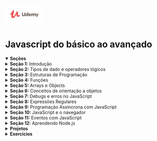 <h1 align="left">
    <img alt="Udemy" title="Udemy" src="./assets/img/Udemy-logo.png" width="120px" />
</h1>

# Javascript do básico ao avançado

<details open>
<summary><b>Seções</b></summary>

<details>
<summary><b>Seção 1:</b> Introdução</summary>

- [x] 1. Apresentação do curso
- [x] 2. Introdução
- [x] 3. O que é JavaScript?
- [x] 4. Onde o JavaScript é utilizado?
- [x] 5. Fazendo download do VSCode (editor de texto utilizado no curso)
- [x] 6. Como executar JS no navegador por arquivo 
- [x] 7. Como executar JS diretamente no navegador
- [x] 8. Maneira alternativa de executar JS
- [x] 9. Como pesquisar problemas/dúvidas de código no Stackoverflow
- [x] 10. Como pesquisar problemas/dúvidas de códigos no Google
- [x] 11. Minha sugestão para você acompanhar o curso
- [x] 12. Slides do Curso
- [x] 13. Conclusão da seção
- [x] 14. Arquivos do curso
</details>

<details>
<summary><b>Seção 2:</b> Tipos de dado e operadores lógicos</summary>

- [x] 15. Introdução da seção
- [x] 16. O que são tipos de dados?
- [x] 17. Tipo de dado: number
- [x] 18. Operações aritméticas com numbers
- [x] 19. Conhecendo os special numbers
- [x] 20. Tipo de dado: string
- [x] 21. Mais sobre strings
- [x] 22. Tipo de dado: boolean
- [x] 23. Comparações com booleans
- [x] 24. Operadores lógicos: teoria
- [x] 25. Operadores lógicos: prática
- [x] 26. Operador ternário
- [x] 27. Conhecendo os empty values
- [x] 28. Conversão automática de valor
- [x] 29. Conclusão da seção
- [x] <b>Teste 1:</b> Questionário sobre tipos de dados 
</details>

<details>
<summary><b>Seção 3:</b> Estruturas de Programação</summary>

- [x] 42. Introdução da seção
- [x] 43. O que é um software?
- [x] 44. O que são variáveis?
- [x] 45. Outras forma de declarar variáveis
- [x] 46. Convenção no nome de váriaveis
- [x] 47. Palavras reservadas da linguagem JavaScript
- [x] 48. O ambiente do JavaScript
- [x] 49. As estruturas das funções
- [x] 50. Função built in: prompt
- [x] 51. Função built in: alert
- [x] 52. Função built in: Math
- [x] 53. Função built in: console.log
- [x] 54. O que são estruturas de controle?
- [x] 55. Estrutura de controle: if
- [x] 56. Estrutura de controle: else
- [x] 57. Estrutura de controle: else if
- [x] 58. O que são estruturas de repetição?
- [x] 59. Estrutura de repetição: while
- [x] 60. Estrutura de repetição: do while
- [x] 61. Estrutura de repetição: for
- [x] 62. O que é identação?
- [x] 63. Utilizando break
- [x] 64. Utilizando continue
- [x] 65. Incrementação resumida
- [x] 66. Estrutura de controle: switch
- [x] 67. Um pouco mais sobre declaração de variáveis
- [x] 68. Como escrever comentários
- [x] 69. Conclusão da seção
- [x] <b>Teste 2:</b> Questionário sobre lógica de programação
</details>

<details>
<summary><b>Seção 4:</b> Funções</summary>

- [ ] 92. Introdução da seção
- [ ] 93. O que são funções?
- [ ] 94. Definindo uma função: teoria
- [ ] 95. Definindo uma função: prática
- [ ] 96. Mais sobre funções
- [ ] 97. O escopo das funções
- [ ] 98. Mais sobre escopo
- [ ] 99. Escopo aninhado
- [ ] 100. Arrow functions
- [ ] 101. Mais sobre arrow functions
- [ ] 102. Argumentos opcionais
- [ ] 103. Argumentos com valor default
- [ ] 104. Closure
- [ ] 105. Recursion
- [ ] 106. Conclusão da seção
- [ ] <b>Teste 3:</b> Questionário sobre funções
</details>

<details>
<summary><b>Seção 5:</b> Arrays e Objects</summary>

- [ ] 129. Introdução da seção
- [ ] 130. O que são arrays?
- [ ] 131. Mais sobre arrays
- [ ] 132. O que são propriedades?
- [ ] 133. O que são métodos?
- [ ] 134. O que são objetos?
- [ ] 135. Adicionando e deletando propriedades de um objeto
- [ ] 136. Copiando propriedades de um objeto
- [ ] 137. Verificando as chaves de um objeto
- [ ] 138. Mutação
- [ ] 139. Loop em arrays
- [ ] 140. Métodos de arrays: push e pop
- [ ] 141. Métodos de arrays: shift e unshift
- [ ] 142. Métodos de arrays: indexOf e lastIndexOf
- [ ] 143. Métodos de arrays: slice
- [ ] 144. Métodos de arrays: forEach
- [ ] 145. Métodos de arrays: includes
- [ ] 146. Métodos de arrays: reverse
- [ ] 147. Métodos de strings: trim
- [ ] 148. Métodos de strings: padStart
- [ ] 149. Métodos de strings: split
- [ ] 150. Métodos de strings: join
- [ ] 151. Métodos de strings: repeat
- [ ] 152. Rest operator
- [ ] 153. Destructuring em objetos
- [ ] 154. Destructuring em arrays
- [ ] 155. O que é JSON?
- [ ] 156. Mais sobre JSON
- [ ] 157. Convertendo JSON para string
- [ ] 158. Conclusão
- [ ] Teste 4: Quiz sobre arrays e objetos
</details>

<details>
<summary><b>Seção 6:</b> Conceitos de orientação a objetos</summary>

- [ ] 181. Introdução da seção
- [ ] 182. O que é orientação a objetos?
- [ ] 183. Aprofundando em métodos
- [ ] 184. Um pouco mais sobre métodos
- [ ] 185. Prototypes
- [ ] 186. Avançando em prototypes
- [ ] 187. Classes
- [ ] 188. Instanciando classes por função
- [ ] 189. Instanciando classes por new
- [ ] 190. Métodos no prototype
- [ ] 191. Class e constructor do ES6
- [ ] 192. Override no prototype
- [ ] 193. Métodos e propriedades em uma Class
- [ ] 194. Symbol
- [ ] 195. Getters e Setters
- [ ] 196. Herança
- [ ] 197. Operador instanceof
- [ ] 198. Conclusão da seção
- [ ] Teste 5: Questionário sobre OO
</details>

<details>
<summary><b>Seção 7:</b> Debugs e erros no JavaScript</summary>

- [ ] 211. Introdução da seção
- [ ] 212. O que é bug e debug?
- [ ] 213. Strict mode
- [ ] 214. Forma de debug: console.log
- [ ] 215. Forma de debug: debugger
- [ ] 216. Tratamento de input por função
- [ ] 217. Exception
- [ ] 218. Try e Catch
- [ ] 219. Finally
- [ ] 220. Assertion
- [ ] 221. Conclusão de seção
</details>

<details>
<summary><b>Seção 8:</b> Expressões Regulares</summary>

- [ ] 222. Introdução da seção
- [ ] 223. O que são expressões regulares?
- [ ] 224. Como criar uma expressão regular
- [ ] 225. Testando uma expressão regular
- [ ] 226. Conjuntos
- [ ] 227. Caracteres especiais
- [ ] 228. Caracteres especiais na prática
- [ ] 229. Operador not !
- [ ] 230. Operador plus +
- [ ] 231. Operador question ?
- [ ] 232. Operador de precisão
- [ ] 233. Método exec
- [ ] 234. Método match
- [ ] 235. Choice pattern
- [ ] 236. Regex na prática: validando domínios
- [ ] 237. Regex na prática: validando e-mail
- [ ] 238. Regex na prática: validando data de nascimento
- [ ] 239. Conclusão da seção
</details>

<details>
<summary><b>Seção 9:</b> Programação Assíncrona com JavaScript</summary>

- [ ] 252. Introdução da seção
- [ ] 253. O que é programação assíncrona?
- [ ] 254. Utilizando callbacks
- [ ] 255. Aprendendendo a utilizar Promises
- [ ] 256. Falha nas Promises
- [ ] 257. Rejeitando Promises
- [ ] 258. Resolvendo várias Promises
- [ ] 259. Funções assíncronas
- [ ] 260. Utilizando await
- [ ] 261. Generators
- [ ] 262. Conclusão da seção
- [ ] Teste 6: Questionário sobre programação assíncrona
</details>

<details>
<summary><b>Seção 10:</b> JavaScript e o navegador</summary>

- [ ] 263. Introdução da seção
- [ ] 264. Ententendo protocolos
- [ ] 265. O que é uma URL?
- [ ] 266. Entendendo o HTML
- [ ] 267. A estrutura do HTML
- [ ] 268. O HTML e o JavaScript
- [ ] 269. O HTML e o DOM
- [ ] 270. Entendendo o DOM
- [ ] 271. A árvore do DOM
- [ ] 272. Acessando elementos/tags
- [ ] 273. Encontrando elementos teoria
- [ ] 274. Encontrando elementos pela tag
- [ ] 275. Encontrando elementos por id
- [ ] 276. Encontrando elementos pela classe
- [ ] 277. Encontrando elementos por query
- [ ] 278. Alterando o HTML
- [ ] 279. Inserindo elementos com insertBefore
- [ ] 280. Inserindo elementos com appendChild
- [ ] 281. Trocando elementos com replaceChild
- [ ] 282. Inserindo texto nos elementos
- [ ] 283. Criando elementos
- [ ] 284. Manipulando atributos de elementos
- [ ] 285. Largura e altura dos elementos
- [ ] 286. Posições dos elementos
- [ ] 287. Alterando CSS com JS
- [ ] 288. Selecionando vários elementos com query
- [ ] 289. Conclusão da seção
- [ ] <b>Teste 7:</b> Questionário sobre DOM
</details>

<details>
<summary><b>Seção 11:</b> Eventos com JavaScript</summary>

- [ ] 290. Introdução da seção
- [ ] 291. O que são eventos?
- [ ] 292. Criando um evento
- [ ] 293. Removendo eventos
- [ ] 294. Objeto dos eventos
- [ ] 295. Entendendo propagation
- [ ] 296. Prevent default
- [ ] 297. Eventos por tecla
- [ ] 298. Mais sobre eventos do mouse
- [ ] 299. Movimentos do mouse
- [ ] 300. Eventos de scroll
- [ ] 301. Eventos de foco
- [ ] 302. Eventos de page load
- [ ] 303. Debounce
- [ ] 304. Conclusão da seção
</details>

<details>
<summary><b>Seção 12:</b> Aprendendo Node.js</summary>

- [ ] 314. Introdução da seção
- [ ] 315. O que é Node?
- [ ] 316. Instalando o Node
- [ ] 317. Testando o Node
- [ ] 318. O comando node
- [ ] 319. O que é npm?
- [ ] 320. Criando um projeto
- [ ] 321. Lendo arquivos com Node
- [ ] 322. Escrevendo em arquivos com Node
- [ ] 323. Criando a primeira aplicação
- [ ] 324. O que é API?
- [ ] 325. REST e RESTful
- [ ] 326. Os verbos HTTP
- [ ] 327. O que é Express?
- [ ] 328. Instalando o Express
- [ ] 329. O que são rotas?
- [ ] 330. Criando a primeira aplicação com Express
- [ ] 331. Instalando o Postman
- [ ] 332. Testando nossa API com o Postman
- [ ] 333. Conclusão da seção
</details>
</details>

<details>
<summary><b>Projetos</b></summary>

<details>
<summary><b>Projeto 1:</b> Jogo da Velha (HTML, CSS, DOM e eventos)</summary>

- [ ] 305. Introdução do projeto
- [ ] 306. Estruturando o projeto
- [ ] 307. Criando o HTML
- [ ] 308. Finalizando o CSS
- [ ] 309. Criando a lógica do jogo
- [ ] 310. Lógica da condição de vitória
- [ ] 311. Declarando quem foi o vencedor
- [ ] 312. Fazendo a IA jogar
- [ ] 313. Conclusão do projeto
</details>

<details>
<summary><b>Projeto 2:</b> Projeto com Node, Express, Sequelize: Job Finder</summary>

- [ ] 334. Introdução do projeto
- [ ] 335. Criando o projeto e instalando dependências
- [ ] 336. Iniciando o app com o Express
- [ ] 337. Conectando ao banco de dados
- [ ] 338. Criando a tabela
- [ ] 339. Criando o Model
- [ ] 340. Criando a rota para adicionar registros
- [ ] 341. Inserindo dados no banco via Postman
- [ ] 342. Criando layout da home
- [ ] 343. Finalizando o layout da home
- [ ] 344. CSS da home
- [ ] 345. HTML da página de adicionar jobs
- [ ] 346. CSS da página de adicionar jobs
- [ ] 347. Instalando o handlebars
- [ ] 348. Criando view com handlebars
- [ ] 349. Resgatando dados do banco e colocando na view
- [ ] 350. Fazendo a lógica da busca
- [ ] 351. Adicionando dados ao banco via form
- [ ] 352. Criando view da job individual
- [ ] 353. CSS da view da job
- [ ] 354. Deixando o layout o responsivo
- [ ] 355. Conclusão do projeto
</details>

<details>
<summary><b>Projeto 3:</b> Quizz com Vanilla JS (Manipulação e eventos de DOM)</summary>

- [ ] 356. Apresentação do projeto
- [ ] 357. Arquivos do projeto
- [ ] 358. Estrutura base do projeto
- [ ] 359. HTML do projeto
- [ ] 360. CSS da tela de pontuação
- [ ] 361. Finalizando CSS do projeto
- [ ] 362. Iniciando a lógica do Quizz
- [ ] 363. Exibindo as alternativas na tela
- [ ] 364. Avançando questões do Quizz
- [ ] 365. Exibindo pontuação do usuário
- [ ] 366. Conclusão do projeto
</details>
</details>

<details>
<summary><b>Exercícios</b></summary>

<details>
<summary><b>Seção 2.1: Exercícios</b> sobre tipos de dados</summary>

- [ ] 30. Introdução da seção
- [ ] 31. Exercício 01: explicação
- [ ] 32. Exercício 01: solução
- [ ] 33. Exercício 02: explicação
- [ ] 34. Exercício 02: solução
- [ ] 35. Exercício 03: explicação
- [ ] 36. Exercício 03: solução
- [ ] 37. Exercício 04: explicação
- [ ] 38. Exercício 04: solução
- [ ] 39. Exercício 05: explicação
- [ ] 40. Exercício 05: solução
- [ ] 41. Conclusão da seção
</details>

<details>
<summary><b>Seção 3.1: Exercícios</b> sobre estrutura de programação</summary>

- [ ] 70. Introdução da seção
- [ ] 71. Exercício 06: explicação
- [ ] 72. Exercício 06: solução
- [ ] 73. Exercício 07: explicação
- [ ] 74. Exercício 07: solução
- [ ] 75. Exercício 08: explicação
- [ ] 76. Exercício 08: solução
- [ ] 77. Exercício 09: explicação
- [ ] 78. Exercício 09: solução
- [ ] 79. Exercício 10: explicação
- [ ] 80. Exercício 10: solução
- [ ] 81. Exercício 11: explicação
- [ ] 82. Exercício 11: solução
- [ ] 83. Exercício 12: explicação
- [ ] 84. Exercício 12: solução
- [ ] 85. Exercício 13: explicação
- [ ] 86. Exercício 13: solução
- [ ] 87. Exercício 14: explicação
- [ ] 88. Exercício 14: solução
- [ ] 89. Exercício 15: explicação
- [ ] 90. Exercício 15: solução
- [ ] 91. Conclusão da seção
</details>

<details>
<summary><b>Seção 4.1: Exercícios</b> sobre funções</summary>

- [ ] 107. Introdução da seção
- [ ] 108. Exercício 16: explicação
- [ ] 109. Exercício 16: solução
- [ ] 110. Exercício 17: explicação
- [ ] 111. Exercício 17: solução
- [ ] 112. Exercício 18: explicação
- [ ] 113. Exercício 18: solução
- [ ] 114. Exercício 19: explicação
- [ ] 115. Exercício 19: solução
- [ ] 116. Exercício 20: explicação
- [ ] 117. Exercício 20: solução
- [ ] 118. Exercício 21: explicação
- [ ] 119. Exercício 21: solução
- [ ] 120. Exercício 22: explicação
- [ ] 121. Exercício 22: solução
- [ ] 122. Exercício 23: explicação
- [ ] 123. Exercício 23: solução
- [ ] 124. Exercício 24: explicação
- [ ] 125. Exercício 24: solução
- [ ] 126. Exercício 25: explicação
- [ ] 127. Exercício 25: solução
- [ ] 128. Conclusão da seção
</details>

<details>
<summary><b>Seção 5.1: Exercícios</b> sobre arrays e objetos</summary>

- [ ] 159. Introdução da seção
- [ ] 160. Exercício 26: explicação
- [ ] 161. Exercício 26: solução
- [ ] 162. Exercício 27: explicação
- [ ] 163. Exercício 27: solução
- [ ] 164. Exercício 28: explicação
- [ ] 165. Exercício 28: solução
- [ ] 166. Exercício 29: explicação
- [ ] 167. Exercício 29: solução
- [ ] 168. Exercício 30: explicação
- [ ] 169. Exercício 30: solução
- [ ] 170. Exercício 31: explicação
- [ ] 171. Exercício 31: solução
- [ ] 172. Exercício 32: explicação
- [ ] 173. Exercício 32: solução
- [ ] 174. Exercício 33: explicação
- [ ] 175. Exercício 33: solução
- [ ] 176. Exercício 34: explicação
- [ ] 177. Exercício 34: solução
- [ ] 178. Exercício 35: explicação
- [ ] 179. Exercício 35: solução
- [ ] 180. Conclusão da seção
</details>

<details>
<summary><b>Seção 6.1: Exercícios</b> sobre orientação a objetos</summary>

- [ ] 199. Introdução da seção
- [ ] 200. Exercício 36: explicação
- [ ] 201. Exercício 36: solução
- [ ] 202. Exercício 37: explicação
- [ ] 203. Exercício 37: solução
- [ ] 204. Exercício 38: explicação
- [ ] 205. Exercício 38: solução
- [ ] 206. Exercício 39: explicação
- [ ] 207. Exercício 39: solução
- [ ] 208. Exercício 40: explicação
- [ ] 209. Exercício 40: solução
- [ ] 210. Conclusão da seção
</details>

<details>
<summary><b>Seção 8.1: Exercícios</b> sobre Expressões Regulares</summary>

- [ ] 240. Introdução da seção
- [ ] 241. Exercício 41: explicação
- [ ] 242. Exercício 41: solução
- [ ] 243. Exercício 42: explicação
- [ ] 244. Exercício 42: solução
- [ ] 245. Exercício 43: explicação
- [ ] 246. Exercício 43: solução
- [ ] 247. Exercício 44: explicação
- [ ] 248. Exercício 44: solução
- [ ] 249. Exercício 45: explicação
- [ ] 250. Exercício 45: solução
- [ ] 251. Conclusão da seção
</details>

